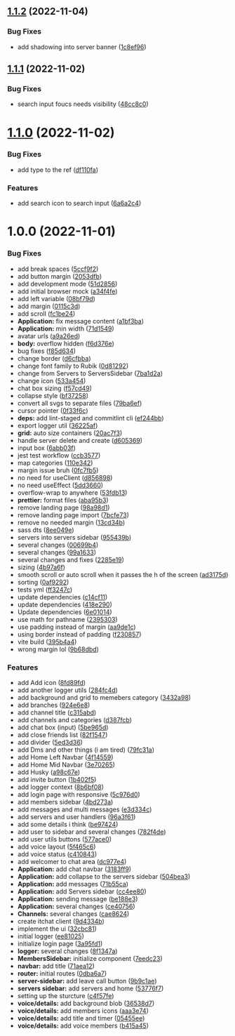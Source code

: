 ## [1.1.2](https://github.com/itchatapp/client/compare/v1.1.1...v1.1.2) (2022-11-04)


### Bug Fixes

* add shadowing into server banner ([1c8ef96](https://github.com/itchatapp/client/commit/1c8ef96948a3ac78d22828171890f7c910820dde))

## [1.1.1](https://github.com/itchatapp/client/compare/v1.1.0...v1.1.1) (2022-11-02)


### Bug Fixes

* search input foucs needs visibility ([48cc8c0](https://github.com/itchatapp/client/commit/48cc8c0074dc45be4a1904a45584e7c111866d0c))

# [1.1.0](https://github.com/itchatapp/client/compare/v1.0.0...v1.1.0) (2022-11-02)


### Bug Fixes

* add type to the ref ([df110fa](https://github.com/itchatapp/client/commit/df110faf9038614e958d0e5a69dc1d5ced3ef4ec))


### Features

* add search icon to search input ([6a6a2c4](https://github.com/itchatapp/client/commit/6a6a2c48f0f23659a2f455c4a46d1021876666a7))

# 1.0.0 (2022-11-01)


### Bug Fixes

* add break spaces ([5ccf9f2](https://github.com/itchatapp/client/commit/5ccf9f219a7f4faeb4f4cb5e9d1d7f941397ba02))
* add button margin ([2053dfb](https://github.com/itchatapp/client/commit/2053dfb24d9380bec0c794d4b6366b507d44e69e))
* add development mode ([51d2856](https://github.com/itchatapp/client/commit/51d285625f8855d506307989fe4650de9228900f))
* add initial browser mock ([a34f4fe](https://github.com/itchatapp/client/commit/a34f4fee8d1b373128fa55eded5dd45c8f703eac))
* add left variable ([08bf79d](https://github.com/itchatapp/client/commit/08bf79dd4ab931687125b942e82fd0322ed48583))
* add margin ([0115c3d](https://github.com/itchatapp/client/commit/0115c3d7b2dc2ac92bdc014ca4bcba2832acd7ec))
* add scroll ([fc1be24](https://github.com/itchatapp/client/commit/fc1be242fe3e4b8601cb4f9c74e8221bcb475216))
* **Application:** fix message content ([a1bf3ba](https://github.com/itchatapp/client/commit/a1bf3bacf2e568d1e187294bd74a892432c82e1d))
* **Application:** min width ([71d1549](https://github.com/itchatapp/client/commit/71d15490494137da40de9a53065886380d514b5a))
* avatar urls ([a9a26ed](https://github.com/itchatapp/client/commit/a9a26edb1f8cb9e113c939770a3650c8a78f3f66))
* **body:** overflow hidden ([f6d376e](https://github.com/itchatapp/client/commit/f6d376ee541b30a663fa1aaa8281c23bb77f020f))
* bug fixes ([f85d634](https://github.com/itchatapp/client/commit/f85d634864b48d2e9be198b435ea7937e0a69f8d))
* change border ([d6cfbba](https://github.com/itchatapp/client/commit/d6cfbba820e70ba3c7b7491c122236dd341a15db))
* change font family to Rubik ([0d81292](https://github.com/itchatapp/client/commit/0d812924958a2d7ac5537748d341c46aca3944f0))
* change from Servers to ServersSidebar ([7ba1d2a](https://github.com/itchatapp/client/commit/7ba1d2a398fb1d1225f956cb4c6688b16b495160))
* change icon ([533a454](https://github.com/itchatapp/client/commit/533a454d671d3b9a68ad3c3a96084234d3b2887e))
* chat box sizing ([f57cd49](https://github.com/itchatapp/client/commit/f57cd496028099356062fbdb9651ef8653be4148))
* collapse style ([bf37258](https://github.com/itchatapp/client/commit/bf37258ae4b44783f0ecdec1daa70e00cd4da3eb))
* convert all svgs to separate files ([79ba6ef](https://github.com/itchatapp/client/commit/79ba6ef280234a13e70aff7ccba44a9ce59d4f27))
* cursor pointer ([0f33f6c](https://github.com/itchatapp/client/commit/0f33f6ced0ba9faa0b5537afdf59a98ebd585df7))
* **deps:** add lint-staged and commitlint cli ([ef244bb](https://github.com/itchatapp/client/commit/ef244bb1626182aa03252d5cfefb52262303b126))
* export logger util ([36225af](https://github.com/itchatapp/client/commit/36225af57f74f85aa7561efa63260473f90ec42f))
* **grid:** auto size containers ([20ac7f3](https://github.com/itchatapp/client/commit/20ac7f3e42336a43512ac642ca32c11bc9f0067c))
* handle server delete and create ([d605369](https://github.com/itchatapp/client/commit/d605369ced4aaf93a13acb7196ccb0df5c1aa23e))
* input box ([6abb03f](https://github.com/itchatapp/client/commit/6abb03fba5f9f032f2ae12df37df2489a0df18b2))
* jest test workflow ([ccb3577](https://github.com/itchatapp/client/commit/ccb3577763c27f577bed14ad6246bbc4041f5b98))
* map categories ([110e342](https://github.com/itchatapp/client/commit/110e3427b0bbb2529c6d431e8abde011815fe7d8))
* margin issue bruh ([0fc7fb5](https://github.com/itchatapp/client/commit/0fc7fb54e82635f2987161ab1228ce94b5ab0d76))
* no need for useClient ([d856898](https://github.com/itchatapp/client/commit/d85689806ce1d49ea6e2cc42097e7273ba82fc2b))
* no need useEffect ([5dd3660](https://github.com/itchatapp/client/commit/5dd366031f86916f7ff532d780c48263628cefc4))
* overflow-wrap to anywhere ([53fdb13](https://github.com/itchatapp/client/commit/53fdb135253436f5cc2b35cc2ead2ee57dfc7e04))
* **prettier:** format files ([aba95b3](https://github.com/itchatapp/client/commit/aba95b3ef5d33587ac064122608886753721f7bd))
* remove landing page ([98a98d1](https://github.com/itchatapp/client/commit/98a98d1e9d76909fe08318168ad2eff98b09b49a))
* remove landing page import ([7bcfe73](https://github.com/itchatapp/client/commit/7bcfe735c2297130e456cf93ef38df8c4c498181))
* remove no needed margin ([13cd34b](https://github.com/itchatapp/client/commit/13cd34b3a2c4d619088c88bf51997756d8d43c77))
* sass dts ([8ee049e](https://github.com/itchatapp/client/commit/8ee049e78dc3c515ca8147d8eb0744e2119bcc8f))
* servers into servers sidebar ([955439b](https://github.com/itchatapp/client/commit/955439b206f9a37e71ec88cc4ea844edd43d3798))
* several changes ([00699b4](https://github.com/itchatapp/client/commit/00699b459bc5d1f8012dea82ef3b8557fcf8fd51))
* several changes ([99a1633](https://github.com/itchatapp/client/commit/99a1633c61f180e31f5eb2a8c956cd4dfea9178c))
* several changes and fixes ([2285e19](https://github.com/itchatapp/client/commit/2285e1931ac1cb5dbf553b753cfb9a84934b9945))
* sizing ([4b97a6f](https://github.com/itchatapp/client/commit/4b97a6f99e25e09605b94c03438053978c469c1b))
* smooth scroll or auto scroll when it passes the h of the screen ([ad3175d](https://github.com/itchatapp/client/commit/ad3175d1383c8beab1e2b8699addea1ce2c29ea2))
* sorting ([0af9292](https://github.com/itchatapp/client/commit/0af9292f4a14797b2477feb29b112991630a531b))
* tests yml ([ff3247c](https://github.com/itchatapp/client/commit/ff3247c796e5c79f1241ba38417255eb67bda82b))
* update dependencies ([c14cf11](https://github.com/itchatapp/client/commit/c14cf1172cda7f945d9abdbd7c3b48de9c517ca6))
* update dependencies ([418e290](https://github.com/itchatapp/client/commit/418e29082e6f48237ceff6314c86cf0e38202af6))
* Update dependencies ([6e01014](https://github.com/itchatapp/client/commit/6e010140e21d824e52f796465a7c601f64a45b64))
* use math for pathname ([2395303](https://github.com/itchatapp/client/commit/23953032f419bac42c42f3d86aea50fdef9dcc39))
* use padding instead of margin ([aa9de1c](https://github.com/itchatapp/client/commit/aa9de1c3f2416dbaa74dc36fcc1944f42ddfdfb5))
* using border instead of padding ([f230857](https://github.com/itchatapp/client/commit/f2308572795fb946d4324b321d3043fa89cbf8d3))
* vite build ([395b4a4](https://github.com/itchatapp/client/commit/395b4a4269e3049918623a0da040da8b77471127))
* wrong margin lol ([9b68dbd](https://github.com/itchatapp/client/commit/9b68dbd4d8daea5bb845ea07d45c681149937637))


### Features

* add Add icon ([8fd89fd](https://github.com/itchatapp/client/commit/8fd89fd9e76e271d3221b26a3943955b0bdffc68))
* add another logger utils ([284fc4d](https://github.com/itchatapp/client/commit/284fc4daecc241823d687e85217c9dd4e529e401))
* add background and grid to memebers category ([3432a98](https://github.com/itchatapp/client/commit/3432a98ddf2d374eddb9555c2a42b8ea38937808))
* add branches ([924e6e8](https://github.com/itchatapp/client/commit/924e6e8f062ea089721a3dda289cc967f2e17a3c))
* add channel title ([c315abd](https://github.com/itchatapp/client/commit/c315abd89c214037bf3e0443ced203bd8d054297))
* add channels and categories ([d387fcb](https://github.com/itchatapp/client/commit/d387fcbeb31e9d9fa3934dc8c0ff1eb4eab91ad3))
* add chat box (input) ([5be965d](https://github.com/itchatapp/client/commit/5be965d4f71867ed4d7f8e4e71b45729cef19c6c))
* add close friends list ([82f1547](https://github.com/itchatapp/client/commit/82f15475e7494179b2f39320742836ac6a520f92))
* add divider ([5ed3d36](https://github.com/itchatapp/client/commit/5ed3d366cce091045a1b8d75542853dec65419ce))
* add Dms and other things (i am tired) ([79fc31a](https://github.com/itchatapp/client/commit/79fc31ab9e6819ac2091ed7ff53ed7594943c7d4))
* add Home Left Navbar ([4f14559](https://github.com/itchatapp/client/commit/4f14559f3d8a31dda203682c33cb1d34648383bd))
* add Home Mid Navbar ([3e70265](https://github.com/itchatapp/client/commit/3e702656d999a443309a8c5c0e3d680855d740de))
* add Husky ([a98c67e](https://github.com/itchatapp/client/commit/a98c67e732ed45c6773f46a0673bea3231aef7aa))
* add invite button ([1b402f5](https://github.com/itchatapp/client/commit/1b402f586a00dda9f578abe9614d0aa82ddfa9b9))
* add logger context ([8b6bf08](https://github.com/itchatapp/client/commit/8b6bf081b097c4e4dd76b1f4585cc4054ab213de))
* add login page with responsive ([5c976d0](https://github.com/itchatapp/client/commit/5c976d04bdc115cc45887182d7e5947b6d708f80))
* add members sidebar ([4bd273a](https://github.com/itchatapp/client/commit/4bd273a81d44b9e8ba574a7b77ca78cb7b86badd))
* add messages and multi messages ([e3d334c](https://github.com/itchatapp/client/commit/e3d334c196d7402a593ef71b78c773fb34630c91))
* add servers and user handlers ([96a3f61](https://github.com/itchatapp/client/commit/96a3f610bfd879fed135702264d270ffdb4ddd24))
* add some details i think ([be97424](https://github.com/itchatapp/client/commit/be97424731fb75ea60eb204c1e9d85c1b60ca7bc))
* add user to sidebar and several changes ([782f4de](https://github.com/itchatapp/client/commit/782f4de482b99a44ddde7c4c16b8068ba3ff5eee))
* add user utils buttons ([577ace0](https://github.com/itchatapp/client/commit/577ace075f04be4336a9b77d423622b013cd8117))
* add voice layout ([5f465c6](https://github.com/itchatapp/client/commit/5f465c606ccfee08b43c2999bcf6b80ffa925c50))
* add voice status ([c410843](https://github.com/itchatapp/client/commit/c410843cbe13ef8bd5610ad7582f4b0f4ccd0960))
* add welcomer to chat area ([dc977e4](https://github.com/itchatapp/client/commit/dc977e426e4706c879de42d0dc10c955dd6efc86))
* **Application:** add chat navbar ([3183ff9](https://github.com/itchatapp/client/commit/3183ff9336d78eb77e12b098f4b53bc1fe104368))
* **Application:** add collapse to the servers sidebar ([504bea3](https://github.com/itchatapp/client/commit/504bea33f344342a5748bb3c01fae51537b1d918))
* **Application:** add messages ([71b55ca](https://github.com/itchatapp/client/commit/71b55ca0c6b60dc296eb4163a2dc8bc003f0d0a1))
* **Application:** add Servers sidebar ([cc4ee80](https://github.com/itchatapp/client/commit/cc4ee80b5072c9bdecdc34e80b9bf34936e71a0f))
* **Application:** sending message ([be188e3](https://github.com/itchatapp/client/commit/be188e38869a75edbb29b683065a181ea65fa05b))
* **Application:** several changes ([ce40756](https://github.com/itchatapp/client/commit/ce4075626bc48355b3333da2770983b074b33605))
* **Channels:** several changes ([cae8624](https://github.com/itchatapp/client/commit/cae8624e6db677f99aa4fb5537a59050c0ad956b))
* create itchat client ([9d4334b](https://github.com/itchatapp/client/commit/9d4334b562510c0c7371e751f843d92fbe755b34))
* implement the ui ([32cbc81](https://github.com/itchatapp/client/commit/32cbc8167fcbac583da4f694891748e7d7ca612e))
* initial logger ([ee81025](https://github.com/itchatapp/client/commit/ee8102598b678cdb4f8f134e2a8372f3ba15dcf3))
* initialize login page ([3a95fd1](https://github.com/itchatapp/client/commit/3a95fd18979391a47b98421bcb7df1f66d7f1d5e))
* **logger:** several changes ([8f1347a](https://github.com/itchatapp/client/commit/8f1347a3232db8070473dba73cb6e5823738ef13))
* **MembersSidebar:** initialize  component ([7eedc23](https://github.com/itchatapp/client/commit/7eedc230d3f8e9e8db9b38790415572789ec47c9))
* **navbar:** add title ([71aea12](https://github.com/itchatapp/client/commit/71aea121476eddd736b5740a989a9e5ac0f30407))
* **router:** initial routes ([0dba6a7](https://github.com/itchatapp/client/commit/0dba6a734cc5d3d640df4e4f1608df353dada4fb))
* **server-sidebar:** add leave call button ([9b9c1ae](https://github.com/itchatapp/client/commit/9b9c1ae10dc0462914d5a3925580543563f677ac))
* **servers sidebar:** add servers and home ([53776f7](https://github.com/itchatapp/client/commit/53776f77bd8d9e5b91411ca1f8d7f387e55a8c5b))
* setting up the sturcture ([c4f57fe](https://github.com/itchatapp/client/commit/c4f57fe8a2711a4238d51666a2e3b462f8ba7206))
* **voice/details:** add background blob ([36538d7](https://github.com/itchatapp/client/commit/36538d75f2564d0cf7c04ba2d354f0480455b090))
* **voice/details:** add members icons ([aaa3e74](https://github.com/itchatapp/client/commit/aaa3e74fa16ab20a18e4e8d5ae8b2842aba7b2dd))
* **voice/details:** add title and timer ([05455ee](https://github.com/itchatapp/client/commit/05455ee8a20ed845f36b2ae23902e14409b37d3e))
* **voice/details:** add voice members ([b415a45](https://github.com/itchatapp/client/commit/b415a452d34258ba508b848e6baa6bcd4a25e197))
